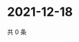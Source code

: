 # 2021-12-18

共 0 条

<!-- BEGIN WEIBO -->
<!-- 最后更新时间 Sat Dec 18 2021 16:14:00 GMT+0800 (China Standard Time) -->

<!-- END WEIBO -->

